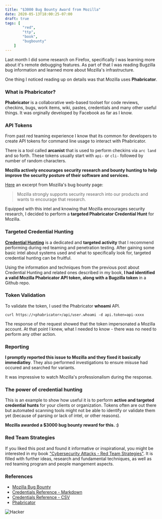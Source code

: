 ```yaml
---
title: "$3000 Bug Bounty Award from Mozilla"
date: 2020-05-13T18:00:25-07:00
draft: true
tags: [
        "red",
        "ttp",
        "book",
        "bugbounty"
    ]
---
```


Last month I did some research on Firefox, specifically I was learning more about it's remote debugging features. As part of that I was reading Bugzilla bug information and learned more about Mozilla's infrastructure.

One thing I noticed reading up on details was that Mozilla uses **Phabricator**.

### What is Phabricator?

**Phabricator** is a collaborative web-based toolset for code reviews, checkins, bugs, work items, wiki, pastes, credentials and many other useful things. It was orginally developed by Facebook as far as I know.

### API Tokens

From past red teaming experience I know that its common for developers to create API tokens for command line usage to interact with Phabricator. 

There is a tool called **arcanist** that is  used to perform checkins via ```arc land``` and so forth. These tokens usually start with `api-` or `cli-` followed by number of random characters.

**Mozilla actively encourages security research and bounty hunting to help improve the security posture of their software and services.** 

[Here](https://www.mozilla.org/en-US/security/bug-bounty/) an excerpt from Mozilla's bug bounty page:

> Mozilla strongly supports security research into our products and wants to encourage that research.

Equipped with this intel and knowing that Mozilla encourages security research, I decided to perform a **targeted Phabricator Credential Hunt** for Mozilla. 


### Targeted Credential Hunting

**[Credential Hunting](/blog/posts/2020/hunting-for-credentials)** is a dedicated and **targeted activity** that I recommend performing during red teaming and penetration testing. After gaining some basic intel about systems used and what to specifically look for, targeted credential hunting can be fruitful.

Using the information and techniques from the previous post about Credential Hunting and related ones described in my book, **I had identified a valid Mozilla Phabricator API token, along with a Bugzilla token** in a Github repo.

### Token Validation

To validate the token, I used the Phabricator **whoami** API.

```
curl https://<phabricator>/api/user.whoami -d api.token=api-xxxx
```

The response of the request showed that the token impersonated a Mozilla account. At that point I knew, what I needed to know - there was no need to perform any other action.

### Reporting
**I promptly reported this issue to Mozilla and they fixed it basically immediatley**. They also performed investigations to ensure misuse had occured and searched for variants. 

It was impressive to watch Mozilla's professionalism during the response.


### The power of credential hunting

This is an example to show how useful it is to perform **active and targeted credential hunts** for your clients or organization. Tokens often are out there but automated scanning tools might not be able to identify or validate them yet (because of parsing or lack of intel, or other reasons). 

**Mozilla awarded a $3000 bug bounty reward for this. :)**


### Red Team Strategies
If you liked this post and found it informative or inspirational, you might be interested in my book ["Cybersecurity Attacks - Red Team Strategies"](https://www.amazon.com/Cybersecurity-Attacks-Strategies-practical-penetration-ebook/dp/B0822G9PTM). It is filled with further ideas, research and fundamental techniques, as well as red teaming program and people mangement aspects.

### References
* [Mozilla Bug Bounty](https://www.mozilla.org/en-US/security/bug-bounty/)
* [Credentials Reference - Markdown](https://github.com/wunderwuzzi23/scratch/blob/master/creds.md)
* [Credentials Reference - CSV](https://github.com/wunderwuzzi23/scratch/blob/master/creds.csv)
* [Phabricator](https://phacility.com/phabricator)


![Hacker](/blog/images/2020/hacker.png)


